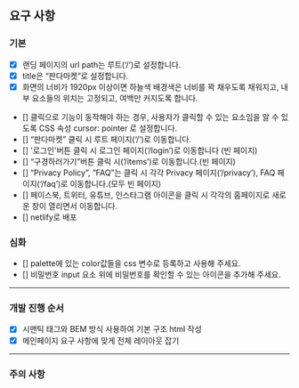 ## 요구 사항

### 기본

- [x] 랜딩 페이지의 url path는 루트(‘/’)로 설정합니다.
- [x] title은 “판다마켓”로 설정합니다.
- [x] 화면의 너비가 1920px 이상이면 하늘색 배경색은 너비를 꽉 채우도록 채워지고, 내부 요소들의 위치는 고정되고, 여백만 커지도록 합니다.
- [] 클릭으로 기능이 동작해야 하는 경우, 사용자가 클릭할 수 있는 요소임을 알 수 있도록 CSS 속성 cursor: pointer 로 설정합니다.
- [] “판다마켓” 클릭 시 루트 페이지(‘/’)로 이동합니다.
- [] '로그인'버튼 클릭 시 로그인 페이지(‘/login’)로 이동합니다 (빈 페이지)
- [] “구경하러가기”버튼 클릭 시(’/items’)로 이동합니다.(빈 페이지)
- [] “Privacy Policy”, “FAQ”는 클릭 시 각각 Privacy 페이지(‘/privacy’), FAQ 페이지(‘/faq’)로 이동합니다.(모두 빈 페이지)
- [] 페이스북, 트위터, 유튜브, 인스타그램 아이콘을 클릭 시 각각의 홈페이지로 새로운 창이 열리면서 이동합니다.
- [] netlify로 배포

### 심화

- [] palette에 있는 color값들을 css 변수로 등록하고 사용해 주세요.
- [] 비밀번호 input 요소 위에 비밀번호를 확인할 수 있는 아이콘을 추가해 주세요.

---

### 개발 진행 순서

- [x] 시맨틱 태그와 BEM 방식 사용하여 기본 구조 html 작성
- [x] 메인페이지 요구 사항에 맞게 전체 레이아웃 잡기

---

### 주의 사항
